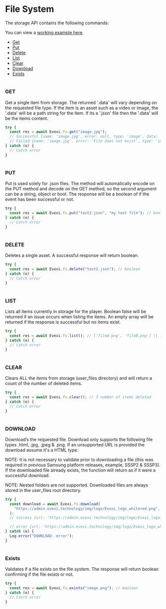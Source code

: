# File System

The storage API contains the following commands:

You can view a [working example here](./src).

- [Get](#get)
- [Put](#put)
- [Delete](#delete)
- [List](#list)
- [Clear](#clear)
- [Download](#download)
- [Exists](#exists)

#

### GET

Get a single item from storage. The returned '.data' will vary depending on the requested file type. If the item is an asset such as a video or image, the '.data' will be a path string for the item. If its a '.json' file then the '.data' will be the items content.

```typescript
try {
  const res = await Evexi.fs.get("image.jpg");
  // Successful {name: 'image.jpg', error: null, type: 'image', data: '/mtd_down/common/MrPlayer/user_files/image.jpg'}
  // Failed {name: 'image.jpg', error: 'File does not exist', type: 'image', data: null}
} catch (e) {
  // Catch error
}
```

#

### PUT

Put is used solely for .json files. The method will automatically encode on the PUT method and decode on the GET method, so the second argument can be a string, object or bool. The response will be a boolean of if the event has been successful or not.

```typescript
try {
  const res = await Evexi.fs.put("text2.json", "my text file"); // boolean
} catch (e) {
  // Catch error
}
```

#

### DELETE

Deletes a single asset. A successful response will return boolean.

```typescript
try {
  const res = await Evexi.fs.delete("text2.json"); // boolean
} catch (e) {
  // Catch error
}
```

#

### LIST

Lists all items currently in storage for the player.
Boolean false will be returned if an issue occurs when listing the items.
An empty array will be returned if the response is successful but no items exist.

```typescript
try {
  const res = await Evexi.fs.list(); // ['fileA.png', 'fileB.png'] || false
} catch (e) {
  // Catch error
}
```

#

### CLEAR

Clears ALL the items from storage (user_files directory) and will return a count of the number of deleted items.

```typescript
try {
  const res = await Evexi.fs.clear(); // 3 number of items deleted
} catch (e) {
  // Catch error
}
```

#

### DOWNLOAD

Download’s the requested file. Download only supports the following file types .html, .jpg, .jpeg & .png. If an unsupported URL is provided the download assume it's a HTML type.

NOTE: It is not necessary to validate prior to downloading a file (this was required in previous Samsung platform releases, example, SSSP2 & SSSP3). If the downloaded file already exists, the function will return as if it were a successful download.

NOTE: Nested folders are not supported. Downloaded files are always stored in the user_files root directory.

```typescript
try {
  const download = await Evexi.fs.download(
    "https://admin.evexi.technology/img/logo/Evexi_logo_whitered.png",
  );
  // success {url: 'https://admin.evexi.technology/img/logo/Evexi_logo_whitered.png', data: '/mtd_down/common/MrPlayer/user_files/mrx.png', error: null}

  // error {url: 'https://admin.evexi.technology/img/logo/Evexi_logo_whitered.png', data: null, error: 'file download failed'}
} catch (e) {
  Log.error("DOWNLOAD: error");
}
```

#

### Exists

Validates if a file exists on the file system. The response will return boolean confirming if the file exists or not.

```typescript
try {
  const res = await Evexi.fs.exists("image.png"); // boolean
} catch (e) {
  // Catch error
}
```
